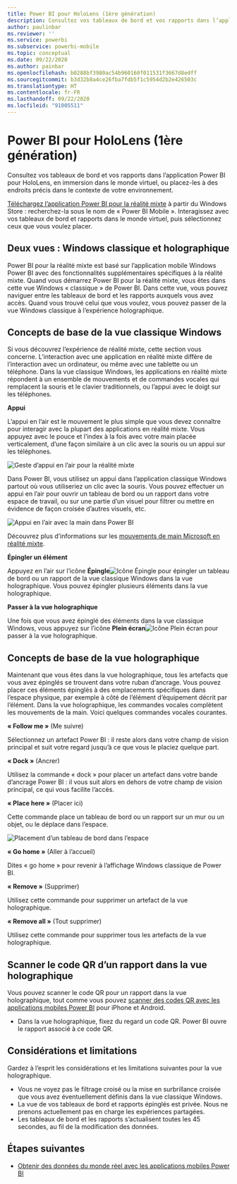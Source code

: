 ```yaml
---
title: Power BI pour HoloLens (1ère génération)
description: Consultez vos tableaux de bord et vos rapports dans l’application Power BI pour la réalité mixte (préversion) pendant votre immersion dans le monde virtuel ou dans le contexte de votre environnement.
author: paulinbar
ms.reviewer: ''
ms.service: powerbi
ms.subservice: powerbi-mobile
ms.topic: conceptual
ms.date: 09/22/2020
ms.author: painbar
ms.openlocfilehash: b0288bf3980ac54b960160f011531f3667d8edff
ms.sourcegitcommit: b3d32b8a4ce26fba7fdb5f1c5954d2b2e426503c
ms.translationtype: HT
ms.contentlocale: fr-FR
ms.lasthandoff: 09/22/2020
ms.locfileid: "91005511"
---
```

# <a name="power-bi-for-hololens-1st-gen"></a>Power BI pour HoloLens (1ère génération)
Consultez vos tableaux de bord et vos rapports dans l’application Power BI pour HoloLens, en immersion dans le monde virtuel, ou placez-les à des endroits précis dans le contexte de votre environnement. 

[Téléchargez l’application Power BI pour la réalité mixte](https://www.microsoft.com/p/power-bi-mobile/9nblgggzlxn1?activetab=pivot%3aoverviewtab) à partir du Windows Store : recherchez-la sous le nom de « Power BI Mobile ». Interagissez avec vos tableaux de bord et rapports dans le monde virtuel, puis sélectionnez ceux que vous voulez placer. 

## <a name="two-views-windows-classic-and-holographic"></a>Deux vues : Windows classique et holographique

Power BI pour la réalité mixte est basé sur l’application mobile Windows Power BI avec des fonctionnalités supplémentaires spécifiques à la réalité mixte. Quand vous démarrez Power BI pour la réalité mixte, vous êtes dans cette vue Windows « classique » de Power BI. Dans cette vue, vous pouvez naviguer entre les tableaux de bord et les rapports auxquels vous avez accès. Quand vous trouvé celui que vous voulez, vous pouvez passer de la vue Windows classique à l’expérience holographique. 


## <a name="windows-classic-view-basics"></a>Concepts de base de la vue classique Windows

Si vous découvrez l’expérience de réalité mixte, cette section vous concerne. L’interaction avec une application en réalité mixte diffère de l’interaction avec un ordinateur, ou même avec une tablette ou un téléphone. Dans la vue classique Windows, les applications en réalité mixte répondent à un ensemble de mouvements et de commandes vocales qui remplacent la souris et le clavier traditionnels, ou l’appui avec le doigt sur les téléphones. 

**Appui**

L’appui en l’air est le mouvement le plus simple que vous devez connaître pour interagir avec la plupart des applications en réalité mixte. Vous appuyez avec le pouce et l’index à la fois avec votre main placée verticalement, d’une façon similaire à un clic avec la souris ou un appui sur les téléphones.  

![Geste d’appui en l’air pour la réalité mixte](./media/mobile-mixed-reality-app/power-bi-hololens-airtap.png)

Dans Power BI, vous utilisez un appui dans l’application classique Windows partout où vous utiliseriez un clic avec la souris. Vous pouvez effectuer un appui en l’air pour ouvrir un tableau de bord ou un rapport dans votre espace de travail, ou sur une partie d’un visuel pour filtrer ou mettre en évidence de façon croisée d’autres visuels, etc.

![Appui en l’air avec la main dans Power BI](./media/mobile-mixed-reality-app/power-bi-hololens-airtap-hand.png) 

Découvrez plus d’informations sur les [mouvements de main Microsoft en réalité mixte](https://developer.microsoft.com/windows/mixed-reality/gestures).

**Épingler un élément** 

Appuyez en l’air sur l’icône **Épingle**![Icône Épingle](./media/mobile-mixed-reality-app/power-bi-hololens-pin.png) pour épingler un tableau de bord ou un rapport de la vue classique Windows dans la vue holographique. Vous pouvez épingler plusieurs éléments dans la vue holographique. 

**Passer à la vue holographique**

Une fois que vous avez épinglé des éléments dans la vue classique Windows, vous appuyez sur l’icône **Plein écran**![Icône Plein écran](./media/mobile-mixed-reality-app/power-bi-hololens-fullscreen.png) pour passer à la vue holographique. 


## <a name="holographic-view-basics"></a>Concepts de base de la vue holographique

Maintenant que vous êtes dans la vue holographique, tous les artefacts que vous avez épinglés se trouvent dans votre ruban d’ancrage. Vous pouvez placer ces éléments épinglés à des emplacements spécifiques dans l’espace physique, par exemple à côté de l’élément d’équipement décrit par l’élément. Dans la vue holographique, les commandes vocales complètent les mouvements de la main. Voici quelques commandes vocales courantes.

**« Follow me »** (Me suivre) 

Sélectionnez un artefact Power BI : il reste alors dans votre champ de vision principal et suit votre regard jusqu’à ce que vous le placiez quelque part.

**« Dock »** (Ancrer) 

Utilisez la commande « dock » pour placer un artefact dans votre bande d’ancrage Power BI : il vous suit alors en dehors de votre champ de vision principal, ce qui vous facilite l’accès.

**« Place here »** (Placer ici)

Cette commande place un tableau de bord ou un rapport sur un mur ou un objet, ou le déplace dans l’espace.

![Placement d’un tableau de bord dans l’espace](./media/mobile-mixed-reality-app/power-bi-hololens-place-visuals.png)

**« Go home »** (Aller à l’accueil)

Dites « go home » pour revenir à l’affichage Windows classique de Power BI. 

**« Remove »** (Supprimer)

Utilisez cette commande pour supprimer un artefact de la vue holographique.

**« Remove all »** (Tout supprimer) 

Utilisez cette commande pour supprimer tous les artefacts de la vue holographique.


## <a name="scan-a-report-qr-code-in-holographic-view"></a>Scanner le code QR d’un rapport dans la vue holographique

Vous pouvez scanner le code QR pour un rapport dans la vue holographique, tout comme vous pouvez [scanner des codes QR avec les applications mobiles Power BI](mobile-apps-qr-code.md) pour iPhone et Android.

- Dans la vue holographique, fixez du regard un code QR. Power BI ouvre le rapport associé à ce code QR.

## <a name="limitations-and-considerations"></a>Considérations et limitations

Gardez à l’esprit les considérations et les limitations suivantes pour la vue holographique.

- Vous ne voyez pas le filtrage croisé ou la mise en surbrillance croisée que vous avez éventuellement définis dans la vue classique Windows.
- La vue de vos tableaux de bord et rapports épinglés est privée. Nous ne prenons actuellement pas en charge les expériences partagées.
- Les tableaux de bord et les rapports s’actualisent toutes les 45 secondes, au fil de la modification des données.


## <a name="next-steps"></a>Étapes suivantes

- [Obtenir des données du monde réel avec les applications mobiles Power BI](mobile-apps-data-in-real-world-context.md)

 



